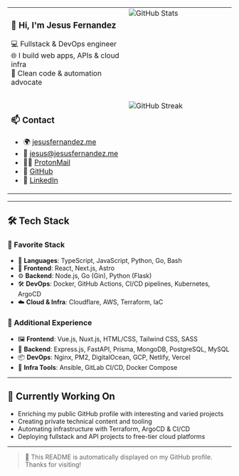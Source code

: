 <div align="center">

<table>
<tr>
  <!-- LEFT: Profile summary -->
  <td rowspan="2" valign="top" width="300">

  <h3>👋 Hi, I'm <strong>Jesus Fernandez</strong></h3>

  💻 Fullstack & DevOps engineer  
  🌐 I build web apps, APIs & cloud infra  
  🚀 Clean code & automation advocate

  <br/>

  ### 📫 Contact

  - 🌍 [jesusfernandez.me](https://jesusfernandez.me)  
  - 📧 [jesus@jesusfernandez.me](mailto:jesus@jesusfernandez.me)  
  - 🕵️‍♂️ [ProtonMail](mailto:jesusfernandezz@proton.me)  
  - 🐙 [GitHub](https://github.com/jesusfernxndez)  
  - 💼 [LinkedIn](https://www.linkedin.com/in/jesus-fernandez-48a916198)

  </td>

  <!-- RIGHT TOP: GitHub Stats -->
  <td valign="top" width="600">
    <img src="https://github-readme-stats.vercel.app/api?username=jesusfernxndez&show_icons=true&theme=radical&hide_title=false&count_private=true&hide_border=false&border_radius=10" alt="GitHub Stats" />
  </td>
</tr>
<tr>
  <!-- RIGHT BOTTOM: GitHub Streak -->
  <td valign="top" width="600">
    <img src="https://streak-stats.demolab.com/?user=jesusfernxndez&theme=radical&hide_border=false&border_radius=10" alt="GitHub Streak" />
  </td>
</tr>
</table>

</div>

---

## 🛠️ Tech Stack

### 💖 Favorite Stack

- 🧠 **Languages**: TypeScript, JavaScript, Python, Go, Bash
- 🎨 **Frontend**: React, Next.js, Astro
- ⚙️ **Backend**: Node.js, Go (Gin), Python (Flask)
- 🛠️ **DevOps**: Docker, GitHub Actions, CI/CD pipelines, Kubernetes, ArgoCD
- ☁️ **Cloud & Infra**: Cloudflare, AWS, Terraform, IaC

### 🧰 Additional Experience

- 🖼️ **Frontend**: Vue.js, Nuxt.js, HTML/CSS, Tailwind CSS, SASS
- 🧩 **Backend**: Express.js, FastAPI, Prisma, MongoDB, PostgreSQL, MySQL
- 📦 **DevOps**: Nginx, PM2, DigitalOcean, GCP, Netlify, Vercel
- 🧪 **Infra Tools**: Ansible, GitLab CI/CD, Docker Compose

---

## 🚀 Currently Working On

- Enriching my public GitHub profile with interesting and varied projects
- Creating private technical content and tooling
- Automating infrastructure with Terraform, ArgoCD & CI/CD
- Deploying fullstack and API projects to free-tier cloud platforms

---

> 📌 This README is automatically displayed on my GitHub profile. Thanks for visiting!
